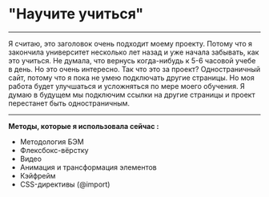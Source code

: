 # "Научите учиться"
___
Я считаю, это заголовок очень подходит моему проекту. Потому что я закончила университет несколько лет назад и уже начала забывать, как это учиться. Не думала, что вернусь когда-нибудь к 5-6 часовой учебе в день. Но это очень интересно.
Так что это за проект? Одностраничный сайт, потому что я пока не умею подключать другие страницы. Но моя работа будет улучшаться и усложняться по мере моего обучения. Я думаю в будущем мы подключим ссылки на другие страницы и проект перестанет быть одностраничным.
___

__Методы, которые я использовала сейчас :__

* Методология БЭМ
* Флексбокс-вёрстку
* Видео
* Анимация и трансформация элементов
* Кэйфрейм
* CSS-директивы (@import)
